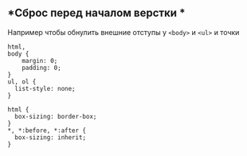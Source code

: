 ## *Сброс перед началом верстки *

Например чтобы обнулить внешние отступы у `<body>` и `<ul>` и точки
```
html, 
body {
	margin: 0;
	padding: 0;
}
ul, ol {
  list-style: none;
}
```

```
html {
  box-sizing: border-box;
}
*, *:before, *:after {
  box-sizing: inherit;
}
```

